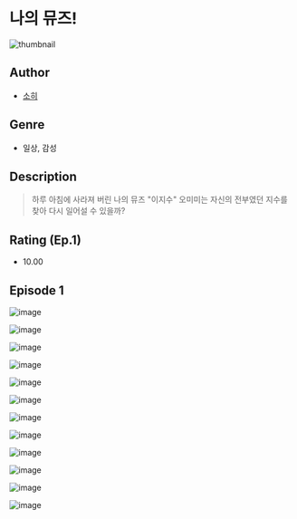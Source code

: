# 나의 뮤즈!
![thumbnail](https://image-comic.pstatic.net/user_contents_data/challenge_comic/2023/05/25/349458/upload_3833184937351524916_480x623.jpeg)

## Author
- [소히](https://comic.naver.com/artistTitle?id=349458)

## Genre
- 일상, 감성

## Description
> 하루 아침에 사라져 버린 나의 뮤즈 "이지수" 오미미는 자신의 전부였던 지수를 찾아 다시 일어설 수 있을까?


## Rating (Ep.1)
- 10.00

## Episode 1
![image](https://image-comic.pstatic.net/user_contents_data/challenge_comic/2023/05/25/349458/upload_3545566770921681969.jpeg)

![image](https://image-comic.pstatic.net/user_contents_data/challenge_comic/2023/05/25/349458/upload_3691035470713141560.jpeg)

![image](https://image-comic.pstatic.net/user_contents_data/challenge_comic/2023/05/25/349458/upload_3630523864672776503.jpeg)

![image](https://image-comic.pstatic.net/user_contents_data/challenge_comic/2023/05/25/349458/upload_7364622549121380963.jpeg)

![image](https://image-comic.pstatic.net/user_contents_data/challenge_comic/2023/05/25/349458/upload_3990812019559772215.jpeg)

![image](https://image-comic.pstatic.net/user_contents_data/challenge_comic/2023/05/25/349458/upload_7077183850654282086.jpeg)

![image](https://image-comic.pstatic.net/user_contents_data/challenge_comic/2023/05/25/349458/upload_7366028854608016994.jpeg)

![image](https://image-comic.pstatic.net/user_contents_data/challenge_comic/2023/05/25/349458/upload_3631362973188175460.jpeg)

![image](https://image-comic.pstatic.net/user_contents_data/challenge_comic/2023/05/25/349458/upload_4121415116675835494.jpeg)

![image](https://image-comic.pstatic.net/user_contents_data/challenge_comic/2023/05/25/349458/upload_7149808802117990201.jpeg)

![image](https://image-comic.pstatic.net/user_contents_data/challenge_comic/2023/05/25/349458/upload_7149009649666700338.jpeg)

![image](https://image-comic.pstatic.net/user_contents_data/challenge_comic/2023/05/25/349458/upload_3487536771198171441.jpeg)
